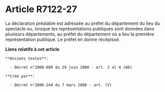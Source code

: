 # Article R7122-27

La déclaration préalable est adressée au préfet du département du lieu du spectacle ou, lorsque les représentations publiques
sont données dans plusieurs départements, au préfet du département où a lieu la première représentation publique. Le préfet
en donne récépissé.

**Liens relatifs à cet article**

	**Anciens textes**:

	  - Décret n°2000-609 du 29 juin 2000 - art. 2 al 4 (Ab)

	**Créé par**:

	  - Décret n°2008-244 du 7 mars 2008 - art. (V)

